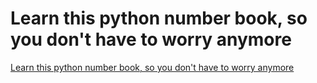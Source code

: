# Learn this python number book, so you don't have to worry anymore
[Learn this python number book, so you don't have to worry anymore](https://aiwithcloud.com/2022/09/19/learn_this_python_number_book_so_you_dont_have_to_worry_anymore/)
